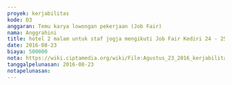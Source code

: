 ```yaml
---
proyek: kerjabilitas
kode: D3
anggaran: Temu karya lowongan pekerjaan (Job Fair)
nama: Anggrahini
title: hotel 2 malam untuk staf jogja mengikuti Job Fair Kediri 24 - 25 Agustus 2016
date: 2016-08-23
biaya: 500000
nota: https://wiki.ciptamedia.org/wiki/File:Agustus_23_2016_kerjabilitas_D3_hotel_2_malam_jobfair_kediri_Anggrahini.jpg
tanggalpelunasan: 2016-08-23
notapelunasan:
---
```

